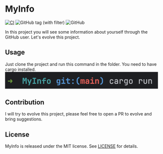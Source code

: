 # MyInfo
[![CI](https://github.com/joaolfp/MyInfo/actions/workflows/CI.yml/badge.svg)](https://github.com/joaolfp/MyInfo/actions/workflows/CI.yml)
![GitHub tag (with filter)](https://img.shields.io/github/v/tag/joaolfp/MyInfo)
![GitHub](https://img.shields.io/github/license/joaolfp/MyInfo)

In this project you will see some information about yourself through the GitHub user. Let's evolve this project.

## Usage
Just clone the project and run this command in the folder. You need to have cargo installed.
<img src="https://github.com/joaolfp/MyInfo/blob/main/images/run.png">

## Contribution

I will try to evolve this project, please feel free to open a PR to evolve and bring suggestions.

## License
MyInfo is released under the MIT license. See [LICENSE](https://github.com/joaolfp/MyInfo/blob/main/LICENSE) for details.
